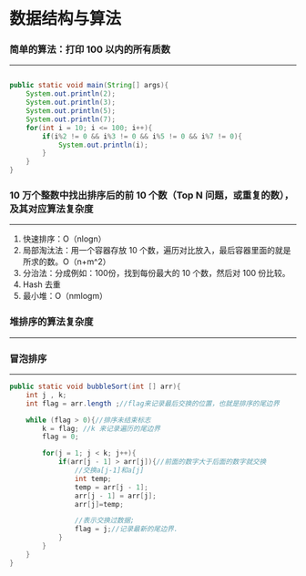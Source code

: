 # 数据结构与算法


### 简单的算法：打印 100 以内的所有质数

-------

```Java

public static void main(String[] args){
    System.out.println(2);
    System.out.println(3);
    System.out.println(5);
    System.out.println(7);
    for(int i = 10; i <= 100; i++){
        if(i%2 != 0 && i%3 != 0 && i%5 != 0 && i%7 != 0){
            System.out.println(i);
        }
    } 
}
```

### 10 万个整数中找出排序后的前 10 个数（Top N 问题，或重复的数），及其对应算法复杂度

-------

1. 快速排序：O（nlogn）
2. 局部淘汰法：用一个容器存放 10 个数，遍历对比放入，最后容器里面的就是所求的数。O（n+m^2）
3. 分治法：分成例如：100份，找到每份最大的 10 个数，然后对 100 份比较。
4. Hash 去重
5. 最小堆：O（nmlogm）

### 堆排序的算法复杂度

-------

### 冒泡排序

-------

```Java
public static void bubbleSort(int [] arr){
    int j , k;
    int flag = arr.length ;//flag来记录最后交换的位置，也就是排序的尾边界

    while (flag > 0){//排序未结束标志
        k = flag; //k 来记录遍历的尾边界
        flag = 0;

        for(j = 1; j < k; j++){
            if(arr[j - 1] > arr[j]){//前面的数字大于后面的数字就交换
                //交换a[j-1]和a[j]
                int temp;
                temp = arr[j - 1];
                arr[j - 1] = arr[j];
                arr[j]=temp;

                //表示交换过数据;
                flag = j;//记录最新的尾边界.
            }
        }
    }
}
```



